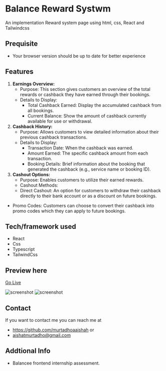 # Balance Reward Systwm

An implementation Reward system page using html, css, React and Tailwindcss

## Prequisite

- Your browser version should be up to date for better experience

## Features

1. **Earnings Overview:**
   - Purpose: This section gives customers an overview of the total rewards or cashback they have earned through their bookings.
   - Details to Display:
     - Total Cashback Earned: Display the accumulated cashback from all bookings.
     - Current Balance: Show the amount of cashback currently available for use or withdrawal.
2. **Cashback History:**
   - Purpose: Allows customers to view detailed information about their previous cashback transactions.
   - Details to Display:
     - Transaction Date: When the cashback was earned.
     - Amount Earned: The specific cashback amount from each transaction.
     - Booking Details: Brief information about the booking that generated the cashback (e.g., service name or booking ID).
3. **Cashout Options:**
   - Purpose: Enables customers to utilize their earned rewards.
   - Cashout Methods:
   - Direct Cashout: An option for customers to withdraw their cashback directly to their bank account or as a discount on future bookings.

- Promo Codes: Customers can choose to convert their cashback into promo codes which they can apply to future bookings.

## Tech/framework used

- React
- Css
- Typescript
- TailwindCss

## Preview here

[Go Live](https://balancee-reward-page.vercel.app/)

![screenshot](/public/screen1.png)
![screenshot](/public/screen2.png)

## Contact

If you want to contact me you can reach me at

- https://github.com/murtadhoaaishah or
- aishatmurtadho@gmail.com

## Addtional Info

- Balancee frontend internship assessment.
